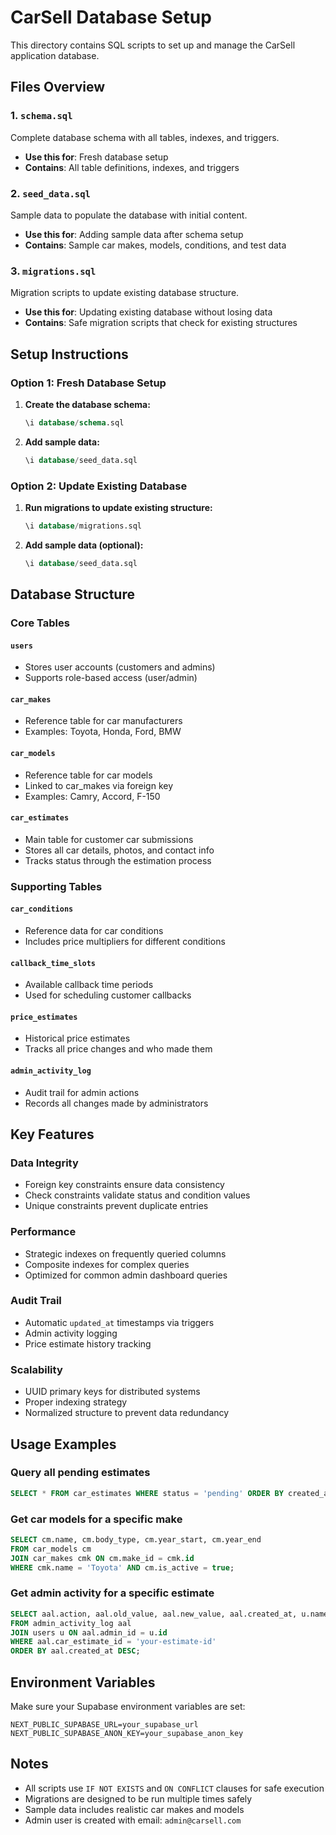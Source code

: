 # CarSell Database Setup

This directory contains SQL scripts to set up and manage the CarSell application database.

## Files Overview

### 1. `schema.sql`
Complete database schema with all tables, indexes, and triggers.
- **Use this for**: Fresh database setup
- **Contains**: All table definitions, indexes, and triggers

### 2. `seed_data.sql`
Sample data to populate the database with initial content.
- **Use this for**: Adding sample data after schema setup
- **Contains**: Sample car makes, models, conditions, and test data

### 3. `migrations.sql`
Migration scripts to update existing database structure.
- **Use this for**: Updating existing database without losing data
- **Contains**: Safe migration scripts that check for existing structures

## Setup Instructions

### Option 1: Fresh Database Setup

1. **Create the database schema:**
   ```sql
   \i database/schema.sql
   ```

2. **Add sample data:**
   ```sql
   \i database/seed_data.sql
   ```

### Option 2: Update Existing Database

1. **Run migrations to update existing structure:**
   ```sql
   \i database/migrations.sql
   ```

2. **Add sample data (optional):**
   ```sql
   \i database/seed_data.sql
   ```

## Database Structure

### Core Tables

#### `users`
- Stores user accounts (customers and admins)
- Supports role-based access (user/admin)

#### `car_makes`
- Reference table for car manufacturers
- Examples: Toyota, Honda, Ford, BMW

#### `car_models`
- Reference table for car models
- Linked to car_makes via foreign key
- Examples: Camry, Accord, F-150

#### `car_estimates`
- Main table for customer car submissions
- Stores all car details, photos, and contact info
- Tracks status through the estimation process

### Supporting Tables

#### `car_conditions`
- Reference data for car conditions
- Includes price multipliers for different conditions

#### `callback_time_slots`
- Available callback time periods
- Used for scheduling customer callbacks

#### `price_estimates`
- Historical price estimates
- Tracks all price changes and who made them

#### `admin_activity_log`
- Audit trail for admin actions
- Records all changes made by administrators

## Key Features

### Data Integrity
- Foreign key constraints ensure data consistency
- Check constraints validate status and condition values
- Unique constraints prevent duplicate entries

### Performance
- Strategic indexes on frequently queried columns
- Composite indexes for complex queries
- Optimized for common admin dashboard queries

### Audit Trail
- Automatic `updated_at` timestamps via triggers
- Admin activity logging
- Price estimate history tracking

### Scalability
- UUID primary keys for distributed systems
- Proper indexing strategy
- Normalized structure to prevent data redundancy

## Usage Examples

### Query all pending estimates
```sql
SELECT * FROM car_estimates WHERE status = 'pending' ORDER BY created_at DESC;
```

### Get car models for a specific make
```sql
SELECT cm.name, cm.body_type, cm.year_start, cm.year_end
FROM car_models cm
JOIN car_makes cmk ON cm.make_id = cmk.id
WHERE cmk.name = 'Toyota' AND cm.is_active = true;
```

### Get admin activity for a specific estimate
```sql
SELECT aal.action, aal.old_value, aal.new_value, aal.created_at, u.name as admin_name
FROM admin_activity_log aal
JOIN users u ON aal.admin_id = u.id
WHERE aal.car_estimate_id = 'your-estimate-id'
ORDER BY aal.created_at DESC;
```

## Environment Variables

Make sure your Supabase environment variables are set:

```env
NEXT_PUBLIC_SUPABASE_URL=your_supabase_url
NEXT_PUBLIC_SUPABASE_ANON_KEY=your_supabase_anon_key
```

## Notes

- All scripts use `IF NOT EXISTS` and `ON CONFLICT` clauses for safe execution
- Migrations are designed to be run multiple times safely
- Sample data includes realistic car makes and models
- Admin user is created with email: `admin@carsell.com`
